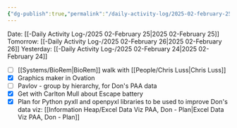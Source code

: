 ```yaml
---
{"dg-publish":true,"permalink":"/daily-activity-log/2025-02-february-25/","noteIcon":"","created":"2025-07-07T14:23:43.109-05:00"}
---
```


Date: [[-Daily Activity Log-/2025 02-February 25\|2025 02-February 25]]
Tomorrow: [[-Daily Activity Log-/2025 02-February 26\|2025 02-February 26]]
Yesterday: [[-Daily Activity Log-/2025 02-February 24\|2025 02-February 24]]

- [ ] [[Systems/BioRem\|BioRem]] walk with [[People/Chris Luss\|Chris Luss]]
- [x] Graphics maker in Ovation
- [ ] Pavlov - group by hierarchy, for Don's PAA data
- [x] Get with Carlton Mull about Escape battery
- [x] Plan for Python pyxll and openpyxl libraries to be used to improve Don's data viz: [[Information Heap/Excel Data Viz PAA, Don - Plan\|Excel Data Viz PAA, Don - Plan]]
